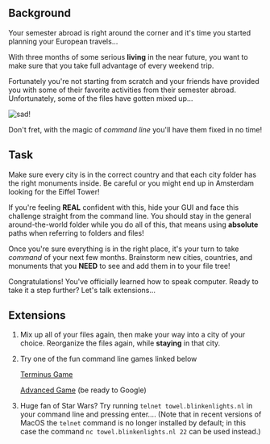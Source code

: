 ## Background

Your semester abroad is right around the corner and it's time you started
planning your European travels...

With three months of some serious **living** in the near future, you want to
make sure that you take full advantage of every weekend trip.

Fortunately you're not starting from scratch and your friends have provided you
with some of their favorite activities from their semester abroad.
Unfortunately, some of the files have gotten mixed up...

![sad!](./img/sad.gif)


Don't fret, with the magic of *command line* you'll have them fixed in no time!

## Task

Make sure every city is in the correct country and that each city folder has
the right monuments inside. Be careful or you might end up in Amsterdam looking
for the Eiffel Tower!

If you're feeling **REAL** confident with this, hide your GUI and face this
challenge straight from the command line. You should stay in the general
around-the-world folder while you do all of this, that means using **absolute**
paths when referring to folders and files!

Once you're sure everything is in the right place, it's your turn to take
*command* of your next few months. Brainstorm new cities, countries, and
monuments that you **NEED** to see and add them in to your file tree!

Congratulations! You've officially learned how to speak computer. Ready to take
it a step further? Let's talk extensions...

## Extensions

1. Mix up all of your files again, then make your way into a city of your
choice. Reorganize the files again, while **staying** in that city.
2. Try one of the fun command line games linked below

    [Terminus Game](http://www.mprat.org/Terminus/)

    [Advanced Game](https://cmdchallenge.com/#/print_file_contents) (be ready
    to Google)

3. Huge fan of Star Wars? Try running `telnet towel.blinkenlights.nl` in your
command line and pressing enter.... (Note that in recent versions of MacOS the
`telnet` command is no longer installed by default; in this case the command
`nc towel.blinkenlights.nl 22` can be used instead.)
